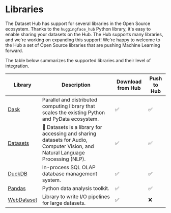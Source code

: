 # Libraries

The Dataset Hub has support for several libraries in the Open Source ecosystem.
Thanks to the `huggingface_hub` Python library, it's easy to enable sharing your datasets on the Hub.
The Hub supports many libraries, and we're working on expanding this support!
We're happy to welcome to the Hub a set of Open Source libraries that are pushing Machine Learning forward.

The table below summarizes the supported libraries and their level of integration.

| Library                                                                     | Description                                                                                                         | Download from Hub | Push to Hub |
|-----------------------------------------------------------------------------|---------------------------------------------------------------------------------------------------------------------|---|----|
| [Dask](https://github.com/dask/dask) | Parallel and distributed computing library that scales the existing Python and PyData ecosystem.                                                           | ✅ | ✅ |
| [Datasets](https://github.com/huggingface/datasets) | 🤗 Datasets is a library for accessing and sharing datasets for Audio, Computer Vision, and Natural Language Processing (NLP).              | ✅ | ✅ |
| [DuckDB](https://github.com/duckdb/duckdb) | In-process SQL OLAP database management system.                                                                                                      | ✅ | ✅ |
| [Pandas](https://github.com/pandas-dev/pandas) | Python data analysis toolkit.                                                                                                                    | ✅ | ✅ |
| [WebDataset](https://github.com/webdataset/webdataset) | Library to write I/O pipelines for large datasets.                                                                                       | ✅ | ❌ |
